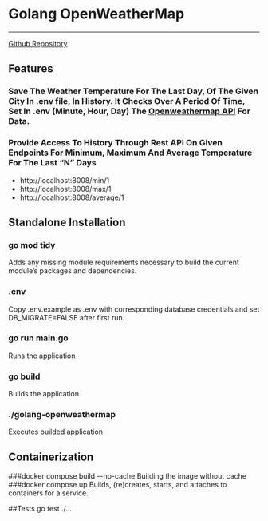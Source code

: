 # Golang OpenWeatherMap
****

[Github Repository](https://github.com/kompir/golang-openweathermap)


## Features

### Save The Weather Temperature For The Last Day, Of The Given City In .env file, In History. It Checks Over A Period Of Time, Set In .env (Minute, Hour, Day) The [Openweathermap API](https://openweathermap.org/api) For Data. 
### Provide Access To History Through Rest API On Given Endpoints For Minimum, Maximum And Average Temperature For The Last “N” Days

- http://localhost:8008/min/1
- http://localhost:8008/max/1
- http://localhost:8008/average/1

## Standalone Installation
### go mod tidy
Adds any missing module requirements necessary to build the current module’s packages and dependencies.
### .env
Copy .env.example as .env with corresponding database credentials and set DB_MIGRATE=FALSE after first run.
### go run main.go
Runs the application
### go build
Builds the application
### ./golang-openweathermap 
Executes builded application

## Containerization 
###docker compose build --no-cache
Building the image without cache
###docker compose up
Builds, (re)creates, starts, and attaches to containers for a service.

##Tests
go test ./...